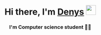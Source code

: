 <h1 align="center">Hi there, I'm <a href="https://daniilshat.ru/" target="_blank">Denys</a> 
<img src="https://github.com/blackcater/blackcater/raw/main/images/Hi.gif" height="32"/></h1>
<h3 align="center">I'm Computer science student 💙💛</h3>

